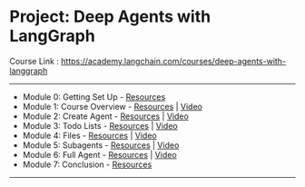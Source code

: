 # Project: Deep Agents with LangGraph

Course Link : https://academy.langchain.com/courses/deep-agents-with-langgraph

---

* Module 0: Getting Set Up - [Resources](#file:Module%200%20-%20Getting%20Set%20Up.md)
* Module 1: Course Overview - [Resources](#file:Module%201%20-%20Resources.md) | [Video](#file:resources/Module_1_Course_Overview.mp4)
* Module 2: Create Agent - [Resources](#file:Module%202%20-%20Resources.md) | [Video](#file:resources/Module_2_Create_Agent.mp4)
* Module 3: Todo Lists - [Resources](#file:Module%203%20-%20Resources.md) | [Video](#file:resources/Module_3_Todo_Lists.mp4)
* Module 4: Files - [Resources](#file:Module%204%20-%20Resources.md) | [Video](#file:resources/Module_4_Files.mp4)
* Module 5: Subagents - [Resources](#file:Module%205%20-%20Resources.md) | [Video](#file:resources/Module_5_Subagents.mp4)
* Module 6: Full Agent - [Resources](#file:Module%206%20-%20Resources.md) | [Video](#file:resources/Module_6_Full_Agent.mp4)
* Module 7: Conclusion - [Resources](#file:Module%207%20-%20Resources.md)

---

